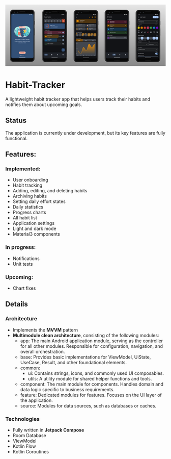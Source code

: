 ![Main_Screen](./images/Habit_tracker.png)
# Habit-Tracker
A lightweight habit tracker app that helps users track their habits and notifies them about upcoming goals.
## Status
The application is currently under development, but its key features are fully functional.
## Features:
### Implemented:
- User onboarding
- Habit tracking
- Adding, editing, and deleting habits
- Archiving habits
- Setting daily effort states
- Daily statistics
- Progress charts
- All habit list
- Application settings
- Light and dark mode
- Material3 components
### In progress:
- Notifications
- Unit tests
### Upcoming:
- Chart fixes

## Details
### Architecture
- Implements the **MVVM** pattern
- **Multimodule clean architecture**, consisting of the following modules:
  - app: The main Android application module, serving as the controller for all other modules. Responsible for configuration, navigation, and overall orchestration.
  - base: Provides basic implementations for ViewModel, UiState, UseCase, Result, and other foundational elements.
  - common:
    - ui: Contains strings, icons, and commonly used UI composables.
    - utils: A utility module for shared helper functions and tools.
  - component: The main module for components. Handles domain and data logic specific to business requirements.
  - feature: Dedicated modules for features. Focuses on the UI layer of the application.
  - source: Modules for data sources, such as databases or caches.
### Technologies
- Fully written in **Jetpack Compose**
- Room Database
- ViewModel
- Kotlin Flow
- Kotlin Coroutines
  
